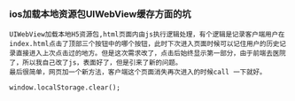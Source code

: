 ### ios加载本地资源包UIWebView缓存方面的坑

```
UIWebView加载本地H5资源包,html页面内由js执行逻辑处理，有个逻辑是记录客户端用户在index.html点击了顶部三个按钮中的哪个按钮，此时下次进入页面时候可以记住用户的历史记录直接进入上次点击过的地方。但是这次需求改了，点击后始终显示第一部分，由于前端去医院了，所以我自己改了js，表面好了，但是引来了新的问题。
最后很简单，网页加一个新方法，客户端这个页面消失再次进入的时候call 一下就好。
```

```
window.localStorage.clear();
```




